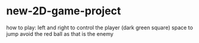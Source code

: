 # new-2D-game-project

how to play: left and right to control the player (dark green square)
space to jump
avoid the red ball as that is the enemy
